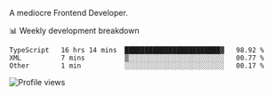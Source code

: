 A mediocre Frontend Developer.

📊 Weekly development breakdown
<!--START_SECTION:waka-->

```text
TypeScript   16 hrs 14 mins  ████████████████████████▓   98.92 %
XML          7 mins          ▒░░░░░░░░░░░░░░░░░░░░░░░░   00.77 %
Other        1 min           ░░░░░░░░░░░░░░░░░░░░░░░░░   00.17 %
```

<!--END_SECTION:waka-->

<img src="https://gpvc.arturio.dev/iqbalfasri" alt="Profile views"/>
